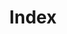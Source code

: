 ---
home: true

title: Index

heroImage: /images/logo.jpg

actions:
  - text: 系統清單
    link: /system-instance
    type: primary

  - text: 關於貓咪
    link: https://misy.cat/yueyu
    type: secondary

features:
  - title: "沒有貓咪雲端存檔系統"
    details: "如果你對存儲貓咪的照片和影片感到厭倦，這個系統絕對不會幫你保存任何貓咪相關的內容，並且永遠不會自動生成搞笑的貓咪表情包。"
  - title: "絕不提供貓咪笑話產生器"
    details: "如果你討厭貓咪笑話，這個功能保證不會自動產生任何與貓咪有關的搞笑內容。你的貓咪照片將不會被轉換成任何幽默的文字或對白。"
  - title: "沒有貓咪影片的串流平台"
    details: "如果你不想再看貓咪搞笑影片，這個平台絕對不會給你任何貓咪影片。你將只看到其他內容，完全避開貓咪的干擾。"
  - title: "絕不生成貓咪表情包的工具"
    details: "這個功能專為不想要貓咪表情包的用戶設計，確保你不會收到任何與貓咪相關的表情包生成建議或模板。"
  - title: "絕對沒有貓咪語音的提醒"
    details: "如果你厭倦了聽到貓咪的語音提醒，這個功能保證每日推送的提醒完全不會涉及任何貓咪聲音或搞笑貓咪語音段子。"
  - title: "沒有貓咪互動的聊天室"
    details: "這裡不會有任何貓咪相關的互動，也不會有「AI 貓咪」回應你的問題，你將完全避開所有與貓咪有關的對話與搞笑元素。"

footer: MIT Licensed | Copyright © 2024-present CatNest Cloud
---